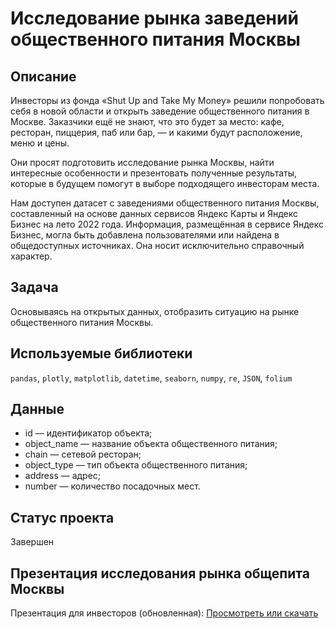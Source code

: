 # Исследование рынка заведений общественного питания Москвы

## Описание

Инвесторы из фонда «Shut Up and Take My Money» решили попробовать себя в новой области и открыть заведение общественного питания в Москве. Заказчики ещё не знают, что это будет за место: кафе, ресторан, пиццерия, паб или бар, — и какими будут расположение, меню и цены.

Они просят подготовить исследование рынка Москвы, найти интересные особенности и презентовать полученные результаты, которые в будущем помогут в выборе подходящего инвесторам места.

Нам доступен датасет с заведениями общественного питания Москвы, составленный на основе данных сервисов Яндекс Карты и Яндекс Бизнес на лето 2022 года. Информация, размещённая в сервисе Яндекс Бизнес, могла быть добавлена пользователями или найдена в общедоступных источниках. Она носит исключительно справочный характер.


## Задача

Основываясь на открытых данных, отобразить ситуацию на рынке общественного питания Москвы.

## Используемые библиотеки

`pandas`, `plotly`, `matplotlib`, `datetime`, `seaborn`, `numpy`, `re`, `JSON`, `folium`


## Данные

- id — идентификатор объекта;
- object_name — название объекта общественного питания;
- chain — сетевой ресторан;
- object_type — тип объекта общественного питания;
- address — адрес;
- number — количество посадочных мест.


## Статус проекта

Завершен

## Презентация исследования рынка общепита Москвы

Презентация для инвесторов (обновленная): [Просмотреть или скачать](https://disk.yandex.ru/d/K8Wa4onPasUvxQ)